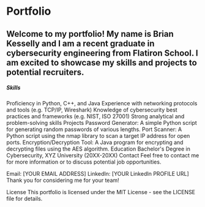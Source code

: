 # Portfolio 
## Welcome to my portfolio! My name is Brian Kesselly and I am a recent graduate in cybersecurity engineering from Flatiron School. I am excited to showcase my skills and projects to potential recruiters.

##### Skills
Proficiency in Python, C++, and Java
Experience with networking protocols and tools (e.g. TCP/IP, Wireshark)
Knowledge of cybersecurity best practices and frameworks (e.g. NIST, ISO 27001)
Strong analytical and problem-solving skills
Projects
Password Generator: A simple Python script for generating random passwords of various lengths.
Port Scanner: A Python script using the nmap library to scan a target IP address for open ports.
Encryption/Decryption Tool: A Java program for encrypting and decrypting files using the AES algorithm.
Education
Bachelor's Degree in Cybersecurity, XYZ University (20XX-20XX)
Contact
Feel free to contact me for more information or to discuss potential job opportunities.

Email: [YOUR EMAIL ADDRESS]
LinkedIn: [YOUR LinkedIn PROFILE URL]
Thank you for considering me for your team!

License
This portfolio is licensed under the MIT License - see the LICENSE file for details.

